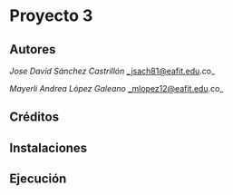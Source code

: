 # Proyecto 3

## Autores
  *Jose David Sánchez Castrillón* _jsach81@eafit.edu.co_
  
  *Mayerli Andrea López Galeano* _mlopez12@eafit.edu.co_

## Créditos

## Instalaciones

## Ejecución
